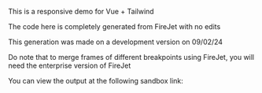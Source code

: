 This is a responsive demo for Vue + Tailwind

The code here is completely generated from FireJet with no edits

This generation was made on a development version on 09/02/24

Do note that to merge frames of different breakpoints using FireJet, you will need the enterprise version of FireJet

You can view the output at the following sandbox link:
